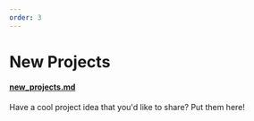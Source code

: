 ```yaml
---
order: 3
---
```

# New Projects
#### [new_projects.md](https://github.com/subvertech/contribute/blob/master/new_projects.md)
Have a cool project idea that you'd like to share? Put them here!
